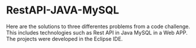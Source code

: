 # RestAPI-JAVA-MySQL
Here are the solutions to three differentes problems from a code challenge. This includes technologies such as Rest API in Java MySQL in a Web APP. The projects were developed in the Eclipse IDE.
